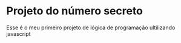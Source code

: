 # Projeto do número secreto

Esse é o meu primeiro projeto de lógica de programação ultilizando javascript
